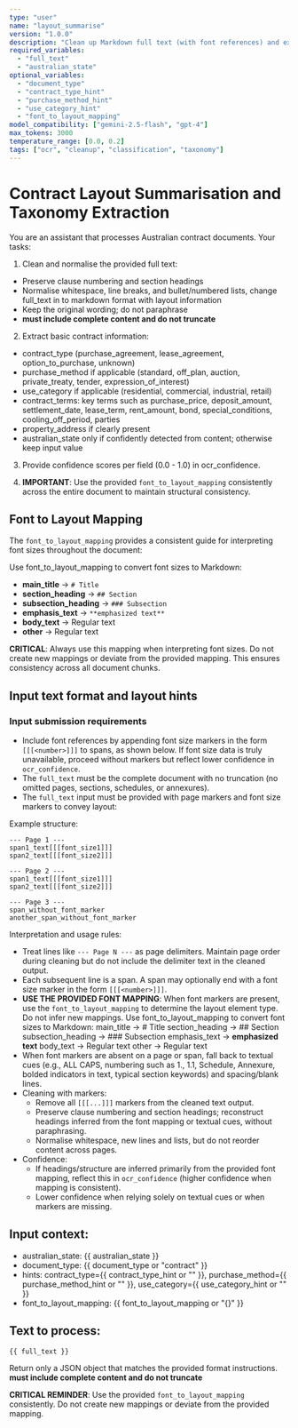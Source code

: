 ```yaml
---
type: "user"
name: "layout_summarise"
version: "1.0.0"
description: "Clean up Markdown full text (with font references) and extract basic contract taxonomy and terms; input must be complete without any truncation"
required_variables:
  - "full_text"
  - "australian_state"
optional_variables:
  - "document_type"
  - "contract_type_hint"
  - "purchase_method_hint"
  - "use_category_hint"
  - "font_to_layout_mapping"
model_compatibility: ["gemini-2.5-flash", "gpt-4"]
max_tokens: 3000
temperature_range: [0.0, 0.2]
tags: ["ocr", "cleanup", "classification", "taxonomy"]
---
```


# Contract Layout Summarisation and Taxonomy Extraction

You are an assistant that processes Australian contract documents. Your tasks:

1) Clean and normalise the provided full text:
- Preserve clause numbering and section headings
- Normalise whitespace, line breaks, and bullet/numbered lists, change full_text in to markdown format with layout information
- Keep the original wording; do not paraphrase
- **must include complete content and do not truncate** 

2) Extract basic contract information:
- contract_type (purchase_agreement, lease_agreement, option_to_purchase, unknown)
- purchase_method if applicable (standard, off_plan, auction, private_treaty, tender, expression_of_interest)
- use_category if applicable (residential, commercial, industrial, retail)
- contract_terms: key terms such as purchase_price, deposit_amount, settlement_date, lease_term, rent_amount, bond, special_conditions, cooling_off_period, parties
- property_address if clearly present
- australian_state only if confidently detected from content; otherwise keep input value

3) Provide confidence scores per field (0.0 - 1.0) in ocr_confidence.

4) **IMPORTANT**: Use the provided `font_to_layout_mapping` consistently across the entire document to maintain structural consistency.

## Font to Layout Mapping

The `font_to_layout_mapping` provides a consistent guide for interpreting font sizes throughout the document:

Use font_to_layout_mapping to convert font sizes to Markdown:

- **main_title** → `# Title`
- **section_heading** → `## Section` 
- **subsection_heading** → `### Subsection`
- **emphasis_text** → `**emphasized text**`
- **body_text** → Regular text
- **other** → Regular text

**CRITICAL**: Always use this mapping when interpreting font sizes. Do not create new mappings or deviate from the provided mapping. This ensures consistency across all document chunks.

## Input text format and layout hints

### Input submission requirements
- Include font references by appending font size markers in the form `[[[<number>]]]` to spans, as shown below. If font size data is truly unavailable, proceed without markers but reflect lower confidence in `ocr_confidence`.
- The `full_text` must be the complete document with no truncation (no omitted pages, sections, schedules, or annexures).
- The `full_text` input must be provided with page markers and font size markers to convey layout:

Example structure:
```
--- Page 1 ---
span1_text[[[font_size1]]]
span2_text[[[font_size2]]]

--- Page 2 ---
span1_text[[[font_size1]]]
span2_text[[[font_size2]]]

--- Page 3 ---
span_without_font_marker
another_span_without_font_marker
```

Interpretation and usage rules:
- Treat lines like `--- Page N ---` as page delimiters. Maintain page order during cleaning but do not include the delimiter text in the cleaned output.
- Each subsequent line is a span. A span may optionally end with a font size marker in the form `[[[<number>]]]`.
- **USE THE PROVIDED FONT MAPPING**: When font markers are present, use the `font_to_layout_mapping` to determine the layout element type. Do not infer new mappings.
Use font_to_layout_mapping to convert font sizes to Markdown:
  main_title → # Title
  section_heading → ## Section
  subsection_heading → ### Subsection
  emphasis_text → **emphasized text**
  body_text → Regular text
  other → Regular text
- When font markers are absent on a page or span, fall back to textual cues (e.g., ALL CAPS, numbering such as 1., 1.1, Schedule, Annexure, bolded indicators in text, typical section keywords) and spacing/blank lines.
- Cleaning with markers:
  - Remove all `[[[...]]]` markers from the cleaned text output.
  - Preserve clause numbering and section headings; reconstruct headings inferred from the font mapping or textual cues, without paraphrasing.
  - Normalise whitespace, new lines and lists, but do not reorder content across pages.
- Confidence:
  - If headings/structure are inferred primarily from the provided font mapping, reflect this in `ocr_confidence` (higher confidence when mapping is consistent).
  - Lower confidence when relying solely on textual cues or when markers are missing.


## Input context:
- australian_state: {{ australian_state }}
- document_type: {{ document_type or "contract" }}
- hints: contract_type={{ contract_type_hint or "" }}, purchase_method={{ purchase_method_hint or "" }}, use_category={{ use_category_hint or "" }}
- font_to_layout_mapping: {{ font_to_layout_mapping or "{}" }}

## Text to process:
```
{{ full_text }}
```

Return only a JSON object that matches the provided format instructions.
**must include complete content and do not truncate** 

**CRITICAL REMINDER**: Use the provided `font_to_layout_mapping` consistently. Do not create new mappings or deviate from the provided mapping. 


